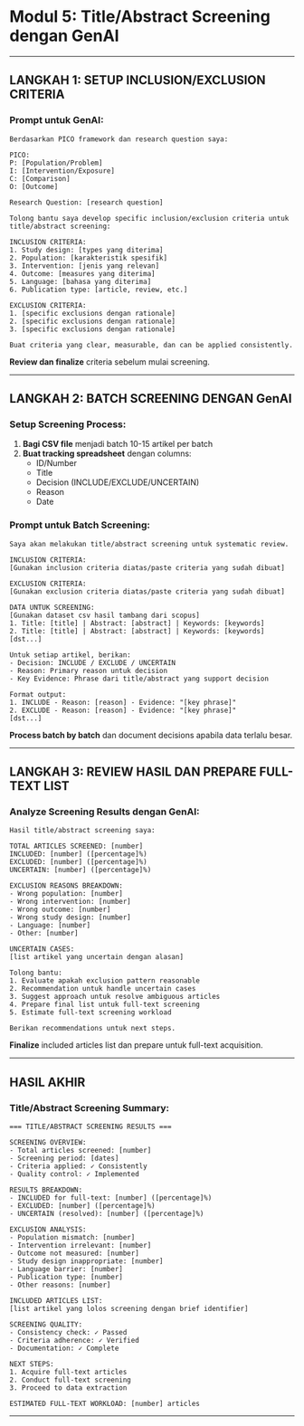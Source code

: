 # Modul 5: Title/Abstract Screening dengan GenAI

---

## **LANGKAH 1: SETUP INCLUSION/EXCLUSION CRITERIA**

### **Prompt untuk GenAI:**
```
Berdasarkan PICO framework dan research question saya:

PICO:
P: [Population/Problem]
I: [Intervention/Exposure]
C: [Comparison]
O: [Outcome]

Research Question: [research question]

Tolong bantu saya develop specific inclusion/exclusion criteria untuk title/abstract screening:

INCLUSION CRITERIA:
1. Study design: [types yang diterima]
2. Population: [karakteristik spesifik]
3. Intervention: [jenis yang relevan]
4. Outcome: [measures yang diterima]
5. Language: [bahasa yang diterima]
6. Publication type: [article, review, etc.]

EXCLUSION CRITERIA:
1. [specific exclusions dengan rationale]
2. [specific exclusions dengan rationale]
3. [specific exclusions dengan rationale]

Buat criteria yang clear, measurable, dan can be applied consistently.
```

**Review dan finalize** criteria sebelum mulai screening.

---

## **LANGKAH 2: BATCH SCREENING DENGAN GenAI**

### **Setup Screening Process:**
1. **Bagi CSV file** menjadi batch 10-15 artikel per batch
2. **Buat tracking spreadsheet** dengan columns:
   - ID/Number
   - Title
   - Decision (INCLUDE/EXCLUDE/UNCERTAIN)
   - Reason
   - Date

### **Prompt untuk Batch Screening:**
```
Saya akan melakukan title/abstract screening untuk systematic review.

INCLUSION CRITERIA:
[Gunakan inclusion criteria diatas/paste criteria yang sudah dibuat]

EXCLUSION CRITERIA:
[Gunakan exclusion criteria diatas/paste criteria yang sudah dibuat]

DATA UNTUK SCREENING:
[Gunakan dataset csv hasil tambang dari scopus]
1. Title: [title] | Abstract: [abstract] | Keywords: [keywords]
2. Title: [title] | Abstract: [abstract] | Keywords: [keywords]
[dst...]

Untuk setiap artikel, berikan:
- Decision: INCLUDE / EXCLUDE / UNCERTAIN
- Reason: Primary reason untuk decision
- Key Evidence: Phrase dari title/abstract yang support decision

Format output:
1. INCLUDE - Reason: [reason] - Evidence: "[key phrase]"
2. EXCLUDE - Reason: [reason] - Evidence: "[key phrase]"
[dst...]
```

**Process batch by batch** dan document decisions apabila data terlalu besar.

---

## **LANGKAH 3: REVIEW HASIL DAN PREPARE FULL-TEXT LIST**

### **Analyze Screening Results dengan GenAI:**
```
Hasil title/abstract screening saya:

TOTAL ARTICLES SCREENED: [number]
INCLUDED: [number] ([percentage]%)
EXCLUDED: [number] ([percentage]%)
UNCERTAIN: [number] ([percentage]%)

EXCLUSION REASONS BREAKDOWN:
- Wrong population: [number]
- Wrong intervention: [number]
- Wrong outcome: [number]
- Wrong study design: [number]
- Language: [number]
- Other: [number]

UNCERTAIN CASES:
[list artikel yang uncertain dengan alasan]

Tolong bantu:
1. Evaluate apakah exclusion pattern reasonable
2. Recommendation untuk handle uncertain cases
3. Suggest approach untuk resolve ambiguous articles
4. Prepare final list untuk full-text screening
5. Estimate full-text screening workload

Berikan recommendations untuk next steps.
```

**Finalize** included articles list dan prepare untuk full-text acquisition.

---

## **HASIL AKHIR**

### **Title/Abstract Screening Summary:**
```
=== TITLE/ABSTRACT SCREENING RESULTS ===

SCREENING OVERVIEW:
- Total articles screened: [number]
- Screening period: [dates]
- Criteria applied: ✓ Consistently
- Quality control: ✓ Implemented

RESULTS BREAKDOWN:
- INCLUDED for full-text: [number] ([percentage]%)
- EXCLUDED: [number] ([percentage]%)
- UNCERTAIN (resolved): [number] ([percentage]%)

EXCLUSION ANALYSIS:
- Population mismatch: [number]
- Intervention irrelevant: [number]
- Outcome not measured: [number]
- Study design inappropriate: [number]
- Language barrier: [number]
- Publication type: [number]
- Other reasons: [number]

INCLUDED ARTICLES LIST:
[list artikel yang lolos screening dengan brief identifier]

SCREENING QUALITY:
- Consistency check: ✓ Passed
- Criteria adherence: ✓ Verified
- Documentation: ✓ Complete

NEXT STEPS:
1. Acquire full-text articles
2. Conduct full-text screening
3. Proceed to data extraction

ESTIMATED FULL-TEXT WORKLOAD: [number] articles
```

---
